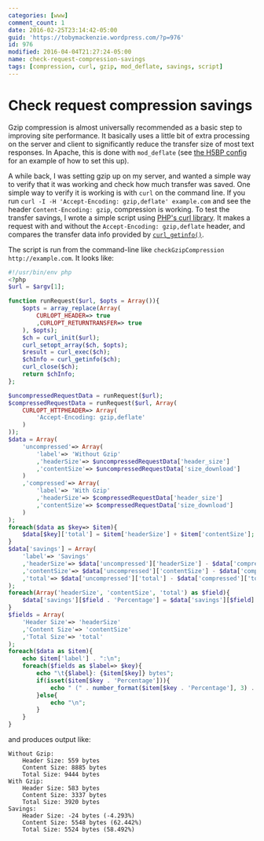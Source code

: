 ```yaml
---
categories: [www]
comment_count: 1
date: 2016-02-25T23:14:42-05:00
guid: 'https://tobymackenzie.wordpress.com/?p=976'
id: 976
modified: 2016-04-04T21:27:24-05:00
name: check-request-compression-savings
tags: [compression, curl, gzip, mod_deflate, savings, script]
---
```


Check request compression savings
=================================

Gzip compression is almost universally recommended as a basic step to improving site performance.  It basically uses a little bit of extra processing on the server and client to significantly reduce the transfer size of most text responses.  In Apache, this is done with `mod_deflate` (see [the H5BP config](https://github.com/h5bp/server-configs-apache/blob/master/src/web_performance/compression.conf) for an example of how to set this up).

A while back, I was setting gzip up on my server, and wanted a simple way to verify that it was working and check how much transfer was saved.  One simple way to verify it is working is with `curl` on the command line.  If you run `curl -I -H 'Accept-Encoding: gzip,deflate' example.com` and see the header `Content-Encoding: gzip`, compression is working.  To test the transfer savings, I wrote a simple script using [PHP's curl library](http://php.net/manual/en/book.curl.php).  It makes a request with and without the `Accept-Encoding: gzip,deflate` header, and compares the transfer data info provided by [`curl_getinfo()`](http://php.net/manual/en/function.curl-getinfo.php).

<!--more-->

The script is run from the command-line like `checkGzipCompression http://example.com`.  It looks like:

``` php
#!/usr/bin/env php
<?php
$url = $argv[1];

function runRequest($url, $opts = Array()){
	$opts = array_replace(Array(
		CURLOPT_HEADER=> true
		,CURLOPT_RETURNTRANSFER=> true
	), $opts);
	$ch = curl_init($url);
	curl_setopt_array($ch, $opts);
	$result = curl_exec($ch);
	$chInfo = curl_getinfo($ch);
	curl_close($ch);
	return $chInfo;
};

$uncompressedRequestData = runRequest($url);
$compressedRequestData = runRequest($url, Array(
	CURLOPT_HTTPHEADER=> Array(
		'Accept-Encoding: gzip,deflate'
	)
));
$data = Array(
	'uncompressed'=> Array(
		'label'=> 'Without Gzip'
		,'headerSize'=> $uncompressedRequestData['header_size']
		,'contentSize'=> $uncompressedRequestData['size_download']
	)
	,'compressed'=> Array(
		'label'=> 'With Gzip'
		,'headerSize'=> $compressedRequestData['header_size']
		,'contentSize'=> $compressedRequestData['size_download']
	)
);
foreach($data as $key=> $item){
	$data[$key]['total'] = $item['headerSize'] + $item['contentSize'];
}
$data['savings'] = Array(
	'label'=> 'Savings'
	,'headerSize'=> $data['uncompressed']['headerSize'] - $data['compressed']['headerSize']
	,'contentSize'=> $data['uncompressed']['contentSize'] - $data['compressed']['contentSize']
	,'total'=> $data['uncompressed']['total'] - $data['compressed']['total']
);
foreach(Array('headerSize', 'contentSize', 'total') as $field){
	$data['savings'][$field . 'Percentage'] = $data['savings'][$field] / $data['uncompressed'][$field] * 100;
}
$fields = Array(
	'Header Size'=> 'headerSize'
	,'Content Size'=> 'contentSize'
	,'Total Size'=> 'total'
);
foreach($data as $item){
	echo $item['label'] . ":\n";
	foreach($fields as $label=> $key){
		echo "\t{$label}: {$item[$key]} bytes";
		if(isset($item[$key . 'Percentage'])){
			echo " (" . number_format($item[$key . 'Percentage'], 3) . "%)\n";
		}else{
			echo "\n";
		}
	}
}
```

and produces output like:

```
Without Gzip:
	Header Size: 559 bytes
	Content Size: 8885 bytes
	Total Size: 9444 bytes
With Gzip:
	Header Size: 583 bytes
	Content Size: 3337 bytes
	Total Size: 3920 bytes
Savings:
	Header Size: -24 bytes (-4.293%)
	Content Size: 5548 bytes (62.442%)
	Total Size: 5524 bytes (58.492%)
```
